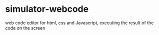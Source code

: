 # simulator-webcode
web code editor for html, css and Javascript, executing the result of the code on the screen
